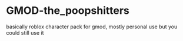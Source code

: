 # GMOD-the_poopshitters
basically roblox character pack for gmod, mostly personal use but you could still use it
